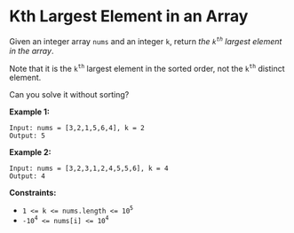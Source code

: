# Kth Largest Element in an Array

Given an integer array `nums` and an integer `k`, return _the `k`<sup>`th`</sup> largest element in the array_.

Note that it is the `k`<sup>`th`</sup> largest element in the sorted order, not the `k`<sup>`th`</sup> distinct element.

Can you solve it without sorting?

**Example 1:**

```
Input: nums = [3,2,1,5,6,4], k = 2
Output: 5
```

**Example 2:**

```
Input: nums = [3,2,3,1,2,4,5,5,6], k = 4
Output: 4
```

**Constraints:**

- `1 <= k <= nums.length <= 10`<sup>`5`</sup>
- `-10`<sup>`4`</sup>` <= nums[i] <= 10`<sup>`4`</sup>
